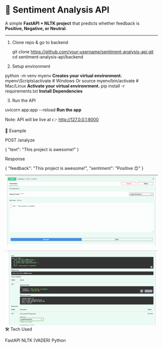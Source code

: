 # 📝 Sentiment Analysis API

A simple **FastAPI + NLTK project** that predicts whether feedback is **Positive, Negative, or Neutral**.

---

1. Clone repo & go to backend

   git clone https://github.com/your-username/sentiment-analysis-api.git
   cd sentiment-analysis-api/backend

2. Setup environment

 python -m venv myenv            **Creates your virtual environment.**
 myenv\Scripts\activate   # Windows Or  source myenv/bin/activate   # Mac/Linux         **Activate your virtual environrment.**
 pip install -r requirements.txt             **Install Dependencies**

3. Run the API

uvicorn app:app --reload     **Run the app**

Note: API will be live at 👉 http://127.0.0.1:8000

📌 Example

POST /analyze

{ "text": "This project is awesome!" }


Response

{ "feedback": "This project is awesome!", "sentiment": "Positive 😊" }

![A screenshot of the application docs](images/text_sample.png)

![A screenshot of the dashboard docs](images/Output_sample.png)
🛠️ Tech Used

FastAPI
NLTK (VADER)
Python
